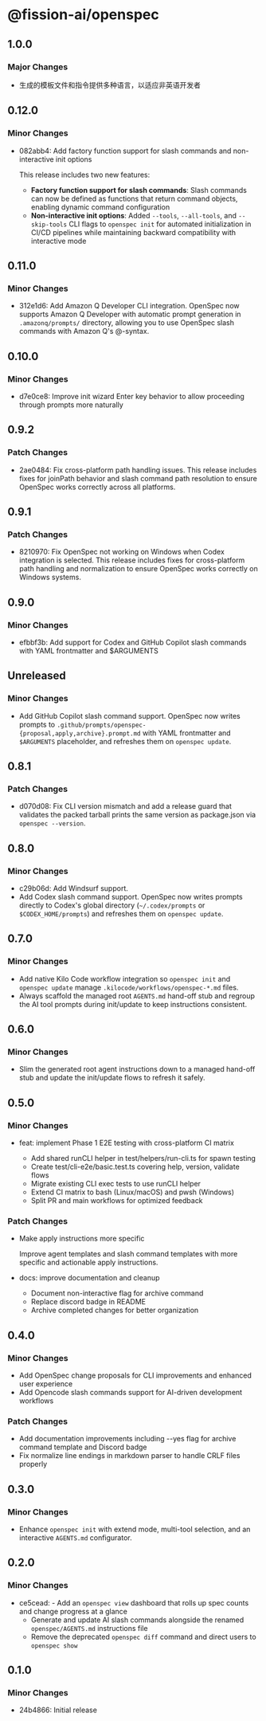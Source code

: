 # @fission-ai/openspec

## 1.0.0

### Major Changes

- 生成的模板文件和指令提供多种语言，以适应非英语开发者

## 0.12.0

### Minor Changes

- 082abb4: Add factory function support for slash commands and non-interactive init options

  This release includes two new features:

  - **Factory function support for slash commands**: Slash commands can now be defined as functions that return command objects, enabling dynamic command configuration
  - **Non-interactive init options**: Added `--tools`, `--all-tools`, and `--skip-tools` CLI flags to `openspec init` for automated initialization in CI/CD pipelines while maintaining backward compatibility with interactive mode

## 0.11.0

### Minor Changes

- 312e1d6: Add Amazon Q Developer CLI integration. OpenSpec now supports Amazon Q Developer with automatic prompt generation in `.amazonq/prompts/` directory, allowing you to use OpenSpec slash commands with Amazon Q's @-syntax.

## 0.10.0

### Minor Changes

- d7e0ce8: Improve init wizard Enter key behavior to allow proceeding through prompts more naturally

## 0.9.2

### Patch Changes

- 2ae0484: Fix cross-platform path handling issues. This release includes fixes for joinPath behavior and slash command path resolution to ensure OpenSpec works correctly across all platforms.

## 0.9.1

### Patch Changes

- 8210970: Fix OpenSpec not working on Windows when Codex integration is selected. This release includes fixes for cross-platform path handling and normalization to ensure OpenSpec works correctly on Windows systems.

## 0.9.0

### Minor Changes

- efbbf3b: Add support for Codex and GitHub Copilot slash commands with YAML frontmatter and $ARGUMENTS

## Unreleased

### Minor Changes

- Add GitHub Copilot slash command support. OpenSpec now writes prompts to `.github/prompts/openspec-{proposal,apply,archive}.prompt.md` with YAML frontmatter and `$ARGUMENTS` placeholder, and refreshes them on `openspec update`.

## 0.8.1

### Patch Changes

- d070d08: Fix CLI version mismatch and add a release guard that validates the packed tarball prints the same version as package.json via `openspec --version`.

## 0.8.0

### Minor Changes

- c29b06d: Add Windsurf support.
- Add Codex slash command support. OpenSpec now writes prompts directly to Codex's global directory (`~/.codex/prompts` or `$CODEX_HOME/prompts`) and refreshes them on `openspec update`.

## 0.7.0

### Minor Changes

- Add native Kilo Code workflow integration so `openspec init` and `openspec update` manage `.kilocode/workflows/openspec-*.md` files.
- Always scaffold the managed root `AGENTS.md` hand-off stub and regroup the AI tool prompts during init/update to keep instructions consistent.

## 0.6.0

### Minor Changes

- Slim the generated root agent instructions down to a managed hand-off stub and update the init/update flows to refresh it safely.

## 0.5.0

### Minor Changes

- feat: implement Phase 1 E2E testing with cross-platform CI matrix

  - Add shared runCLI helper in test/helpers/run-cli.ts for spawn testing
  - Create test/cli-e2e/basic.test.ts covering help, version, validate flows
  - Migrate existing CLI exec tests to use runCLI helper
  - Extend CI matrix to bash (Linux/macOS) and pwsh (Windows)
  - Split PR and main workflows for optimized feedback

### Patch Changes

- Make apply instructions more specific

  Improve agent templates and slash command templates with more specific and actionable apply instructions.

- docs: improve documentation and cleanup

  - Document non-interactive flag for archive command
  - Replace discord badge in README
  - Archive completed changes for better organization

## 0.4.0

### Minor Changes

- Add OpenSpec change proposals for CLI improvements and enhanced user experience
- Add Opencode slash commands support for AI-driven development workflows

### Patch Changes

- Add documentation improvements including --yes flag for archive command template and Discord badge
- Fix normalize line endings in markdown parser to handle CRLF files properly

## 0.3.0

### Minor Changes

- Enhance `openspec init` with extend mode, multi-tool selection, and an interactive `AGENTS.md` configurator.

## 0.2.0

### Minor Changes

- ce5cead: - Add an `openspec view` dashboard that rolls up spec counts and change progress at a glance
  - Generate and update AI slash commands alongside the renamed `openspec/AGENTS.md` instructions file
  - Remove the deprecated `openspec diff` command and direct users to `openspec show`

## 0.1.0

### Minor Changes

- 24b4866: Initial release
